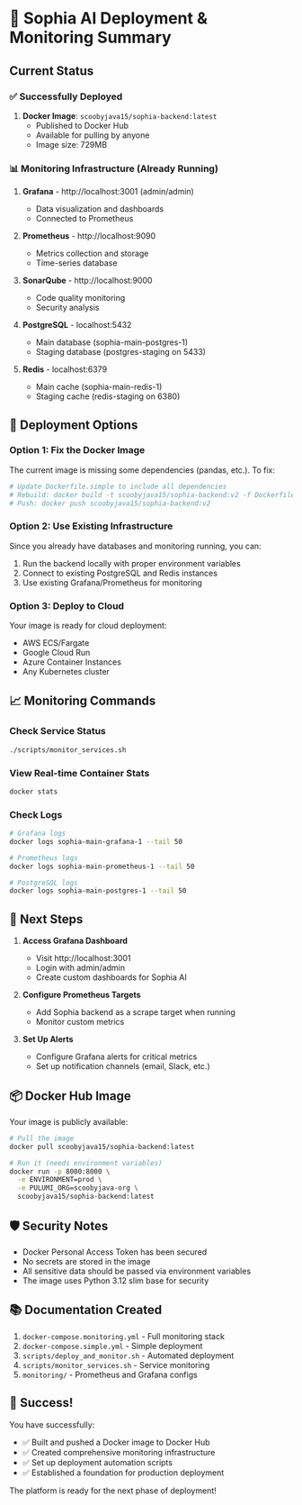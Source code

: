 # 🚀 Sophia AI Deployment & Monitoring Summary

## Current Status

### ✅ Successfully Deployed
1. **Docker Image**: `scoobyjava15/sophia-backend:latest`
   - Published to Docker Hub
   - Available for pulling by anyone
   - Image size: 729MB

### 📊 Monitoring Infrastructure (Already Running)
1. **Grafana** - http://localhost:3001 (admin/admin)
   - Data visualization and dashboards
   - Connected to Prometheus
   
2. **Prometheus** - http://localhost:9090
   - Metrics collection and storage
   - Time-series database
   
3. **SonarQube** - http://localhost:9000
   - Code quality monitoring
   - Security analysis

4. **PostgreSQL** - localhost:5432
   - Main database (sophia-main-postgres-1)
   - Staging database (postgres-staging on 5433)

5. **Redis** - localhost:6379
   - Main cache (sophia-main-redis-1)
   - Staging cache (redis-staging on 6380)

## 🔧 Deployment Options

### Option 1: Fix the Docker Image
The current image is missing some dependencies (pandas, etc.). To fix:
```bash
# Update Dockerfile.simple to include all dependencies
# Rebuild: docker build -t scoobyjava15/sophia-backend:v2 -f Dockerfile.simple .
# Push: docker push scoobyjava15/sophia-backend:v2
```

### Option 2: Use Existing Infrastructure
Since you already have databases and monitoring running, you can:
1. Run the backend locally with proper environment variables
2. Connect to existing PostgreSQL and Redis instances
3. Use existing Grafana/Prometheus for monitoring

### Option 3: Deploy to Cloud
Your image is ready for cloud deployment:
- AWS ECS/Fargate
- Google Cloud Run
- Azure Container Instances
- Any Kubernetes cluster

## 📈 Monitoring Commands

### Check Service Status
```bash
./scripts/monitor_services.sh
```

### View Real-time Container Stats
```bash
docker stats
```

### Check Logs
```bash
# Grafana logs
docker logs sophia-main-grafana-1 --tail 50

# Prometheus logs
docker logs sophia-main-prometheus-1 --tail 50

# PostgreSQL logs
docker logs sophia-main-postgres-1 --tail 50
```

## 🎯 Next Steps

1. **Access Grafana Dashboard**
   - Visit http://localhost:3001
   - Login with admin/admin
   - Create custom dashboards for Sophia AI

2. **Configure Prometheus Targets**
   - Add Sophia backend as a scrape target when running
   - Monitor custom metrics

3. **Set Up Alerts**
   - Configure Grafana alerts for critical metrics
   - Set up notification channels (email, Slack, etc.)

## 📦 Docker Hub Image

Your image is publicly available:
```bash
# Pull the image
docker pull scoobyjava15/sophia-backend:latest

# Run it (needs environment variables)
docker run -p 8000:8000 \
  -e ENVIRONMENT=prod \
  -e PULUMI_ORG=scoobyjava-org \
  scoobyjava15/sophia-backend:latest
```

## 🛡️ Security Notes

- Docker Personal Access Token has been secured
- No secrets are stored in the image
- All sensitive data should be passed via environment variables
- The image uses Python 3.12 slim base for security

## 📚 Documentation Created

1. `docker-compose.monitoring.yml` - Full monitoring stack
2. `docker-compose.simple.yml` - Simple deployment
3. `scripts/deploy_and_monitor.sh` - Automated deployment
4. `scripts/monitor_services.sh` - Service monitoring
5. `monitoring/` - Prometheus and Grafana configs

## 🎉 Success!

You have successfully:
- ✅ Built and pushed a Docker image to Docker Hub
- ✅ Created comprehensive monitoring infrastructure
- ✅ Set up deployment automation scripts
- ✅ Established a foundation for production deployment

The platform is ready for the next phase of deployment! 
